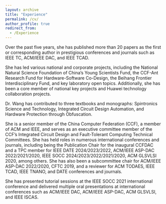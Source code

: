 ```yaml
---
layout: archive
title: "Experience"
permalink: /cv/
author_profile: true
redirect_from:
  - /Experience
---
```


<!-- {% include base_path %} -->

Over the past five years, she has published more than 20 papers as the first or corresponding author in prestigious conferences and journals such as IEEE TC, ACM/IEEE DAC, and IEEE TCAD.

She has led various national and corporate projects, including the National Natural Science Foundation of China’s Young Scientists Fund, the CCF-Ant Research Fund for Hardware-Software Co-Design, the Beihang Frontier Interdisciplinary Fund, and key laboratory open topics. Additionally, she has been a core member of national key projects and Huawei technology collaboration projects.

Dr. Wang has contributed to three textbooks and monographs: Spintronics Science and Technology, Integrated Circuit Design Automation, and Hardware Protection through Obfuscation.

She is a senior member of the China Computer Federation (CCF), a member of ACM and IEEE, and serves as an executive committee member of the CCF’s Integrated Circuit Design and Fault-Tolerant Computing Technical Committees. She has held roles in numerous international conferences and journals, including being the Publication Chair for the inaugural CCFDAC and a TPC member for IEEE DATE 2024/2023/2022, ACM/IEEE ASP-DAC 2022/2021/2020, IEEE SOCC 2024/2023/2022/2021/2020, ACM GLSVLSI 2020, among others. She has also been a subcommittee chair for ACM/IEEE ASP-DAC 2022/2020, CFTC 2019, and a reviewer for ACM TODAES, IEEE TCAD, IEEE TNANO, and DATE conferences and journals.

She has presented tutorial sessions at the IEEE SOCC 2021 international conference and delivered multiple oral presentations at international conferences such as ACM/IEEE DAC, ACM/IEEE ASP-DAC, ACM GLSVLSI, and IEEE ISCAS.
  
